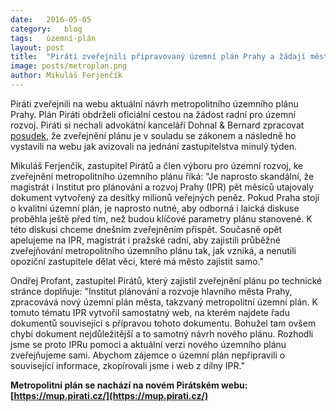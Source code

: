 ```yaml
---
date:	2016-05-05
category:	blog
tags:	územní-plán
layout:	post
title:	"Piráti zveřejnili připravovaný územní plán Prahy a žádají město: zveřejňujte ho průběžně sami!" 
image: posts/metroplan.png
author:	Mikuláš Ferjenčík
---
```


Piráti zveřejnili na webu aktuální návrh metropolitního územního plánu Prahy. Plán Piráti obdrželi oficiální cestou na žádost radní pro územní rozvoj. Piráti si nechali advokátní kanceláří Dohnal & Bernard zpracovat [posudek](/assets/pdf/pravni-analyza.pdf), že zveřejnění plánu je v souladu se zákonem a následně ho vystavili na webu jak avizovali na jednání zastupitelstva minulý týden. 

Mikuláš Ferjenčík, zastupitel Pirátů a člen výboru pro územní rozvoj, ke zveřejnění metropolitního územního plánu říká: "Je naprosto skandální, že magistrát i Institut pro plánování a rozvoj Prahy (IPR) pět měsíců utajovaly dokument vytvořený za desítky milionů veřejných peněz. Pokud Praha stojí o kvalitní územní plán, je naprosto nutné, aby odborná i laická diskuse proběhla ještě před tím, než budou klíčové parametry plánu stanovené. K této diskusi chceme dnešním zveřejněním přispět. Současně opět apelujeme na IPR, magistrát i pražské radní, aby zajistili průběžné zveřejňování metropolitního územního plánu tak, jak vzniká, a nenutili opoziční zastupitele dělat věci, které má město zajistit samo."

Ondřej Profant, zastupitel Pirátů, který zajistil zveřejnění plánu po technické stránce doplňuje: "Institut plánování a rozvoje hlavního města Prahy, zpracovává nový územní plán města, takzvaný metropolitní územní plán. K tomuto tématu IPR vytvořil samostatný web, na kterém najdete řadu dokumentů související s přípravou tohoto dokumentu. Bohužel tam ovšem chybí dokument nejdůležitější a to samotný návrh nového plánu. Rozhodli jsme se proto IPRu pomoci a aktuální verzi nového územního plánu zveřejňujeme sami. Abychom zájemce o územní plán nepřipravili o související informace, zkopírovali jsme i web z dílny IPR." 

**Metropolitní plán se nachází na novém Pirátském webu: [https://mup.pirati.cz/](https://mup.pirati.cz/)**
